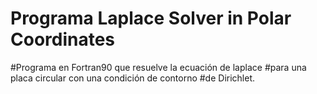 # Programa Laplace Solver in Polar Coordinates

#Programa en Fortran90 que resuelve la ecuación de laplace
#para una placa circular con una condición de contorno 
#de Dirichlet.

